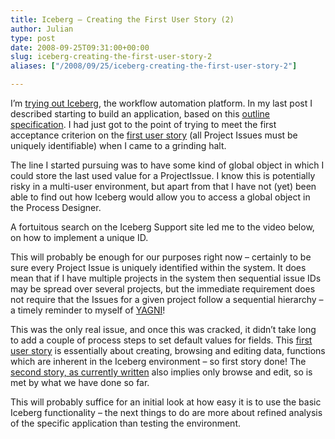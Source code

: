 ```yaml
---
title: Iceberg – Creating the First User Story (2)
author: Julian
type: post
date: 2008-09-25T09:31:00+00:00
slug: iceberg-creating-the-first-user-story-2 
aliases: ["/2008/09/25/iceberg-creating-the-first-user-story-2"]

---
```

I’m [trying out Iceberg][1], the workflow automation platform. In my last post I described starting to build an application, based on this [outline specification][2]. I had just got to the point of trying to meet the first acceptance criterion on the [first user story][3] (all Project Issues must be uniquely identifiable) when I came to a grinding halt.

The line I started pursuing was to have some kind of global object in which I could store the last used value for a ProjectIssue. I know this is potentially risky in a multi-user environment, but apart from that I have not (yet) been able to find out how Iceberg would allow you to access a global object in the Process Designer.

A fortuitous search on the Iceberg Support site led me to the video below, on how to implement a unique ID.



This will probably be enough for our purposes right now – certainly to be sure every Project Issue is uniquely identified within the system. It does mean that if I have multiple projects in the system then sequential issue IDs may be spread over several projects, but the immediate requirement does not require that the Issues for a given project follow a sequential hierarchy – a timely reminder to myself of [YAGNI][4]!

This was the only real issue, and once this was cracked, it didn&#8217;t take long to add a couple of process steps to set default values for fields. This [first user story][3] is essentially about creating, browsing and editing data, functions which are inherent in the Iceberg environment &#8211; so first story done! The [second story, as currently written][5] also implies only browse and edit, so is met by what we have done so far.

This will probably suffice for an initial look at how easy it is to use the basic Iceberg functionality &#8211; the next things to do are more about refined analysis of the specific application than testing the environment.

 [1]: https://www.synesthesia.co.uk/blog/archives/2008/09/24/iceberg/
 [2]: https://www.synesthesia.co.uk/wikka/IssueTracker
 [3]: https://www.synesthesia.co.uk/wikka/IssueTrackerStory0001
 [4]: https://en.wikipedia.org/wiki/You_Ain't_Gonna_Need_It
 [5]: https://www.synesthesia.co.uk/wikka/IssueTrackerStory0002?time=2008-09-24+11%3A41%3A47